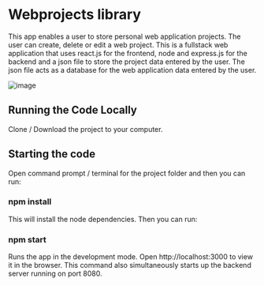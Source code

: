 # Webprojects library

This app enables a user to store personal web application projects. The user can create, delete or edit a web project. This is a fullstack web application that uses react.js for the frontend, node and express.js for the backend and a json file to store the project data entered by the user. The json file acts as a database for the web application data entered by the user.

![image](https://github.com/johnnyd81/webprojects/assets/95863021/c1a5ddb1-577e-4351-9df8-e51d3cc9a1b4)

## Running the Code Locally
Clone / Download the project to your computer.

## Starting the code
Open command prompt / terminal for the project folder and then you can run:

### npm install
This will install the node dependencies. Then you can run:

### npm start
Runs the app in the development mode. Open http://localhost:3000 to view it in the browser. This command also simultaneously starts up the backend server running on port 8080.



